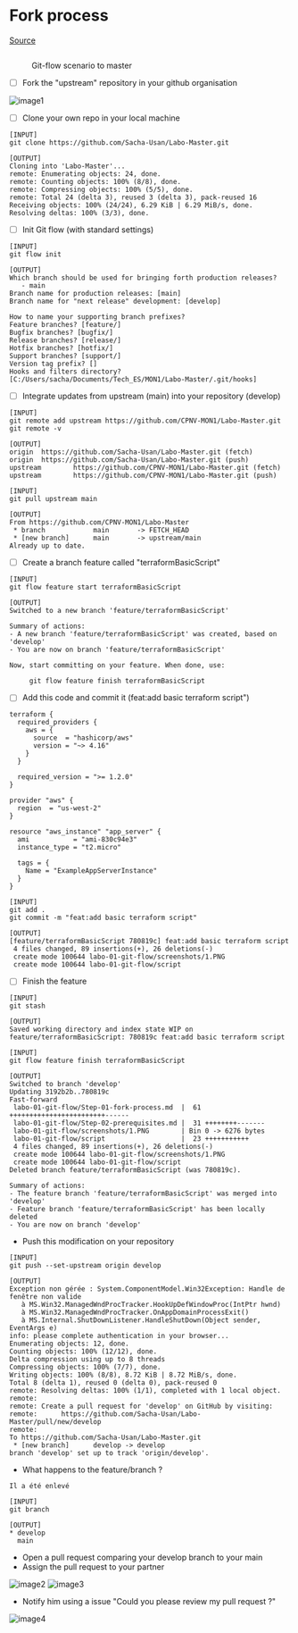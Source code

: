# Fork process

[Source](https://docs.github.com/en/get-started/quickstart/fork-a-repo)

<figure><img src="../../.gitbook/assets/image (4).png" alt=""><figcaption><p>Git-flow scenario to master</p></figcaption></figure>

* [ ] Fork the "upstream" repository in your github organisation

![image1](screenshots/1.PNG)

* [ ] Clone your own repo in your local machine

```
[INPUT]
git clone https://github.com/Sacha-Usan/Labo-Master.git

[OUTPUT]
Cloning into 'Labo-Master'...
remote: Enumerating objects: 24, done.
remote: Counting objects: 100% (8/8), done.
remote: Compressing objects: 100% (5/5), done.
remote: Total 24 (delta 3), reused 3 (delta 3), pack-reused 16
Receiving objects: 100% (24/24), 6.29 KiB | 6.29 MiB/s, done.
Resolving deltas: 100% (3/3), done.
```

* [ ] Init Git flow (with standard settings)

```
[INPUT]
git flow init

[OUTPUT]
Which branch should be used for bringing forth production releases?
   - main
Branch name for production releases: [main]
Branch name for "next release" development: [develop]

How to name your supporting branch prefixes?
Feature branches? [feature/]
Bugfix branches? [bugfix/]
Release branches? [release/]
Hotfix branches? [hotfix/]
Support branches? [support/]
Version tag prefix? []
Hooks and filters directory? [C:/Users/sacha/Documents/Tech_ES/MON1/Labo-Master/.git/hooks]
```

* [ ] Integrate updates from upstream (main) into your repository (develop)

```
[INPUT]
git remote add upstream https://github.com/CPNV-MON1/Labo-Master.git
git remote -v

[OUTPUT]
origin  https://github.com/Sacha-Usan/Labo-Master.git (fetch)
origin  https://github.com/Sacha-Usan/Labo-Master.git (push)
upstream        https://github.com/CPNV-MON1/Labo-Master.git (fetch)
upstream        https://github.com/CPNV-MON1/Labo-Master.git (push)

[INPUT]
git pull upstream main

[OUTPUT]
From https://github.com/CPNV-MON1/Labo-Master
 * branch            main       -> FETCH_HEAD
 * [new branch]      main       -> upstream/main
Already up to date.
```

* [ ] Create a branch feature called "terraformBasicScript"

```
[INPUT]
git flow feature start terraformBasicScript

[OUTPUT]
Switched to a new branch 'feature/terraformBasicScript'

Summary of actions:
- A new branch 'feature/terraformBasicScript' was created, based on 'develop'
- You are now on branch 'feature/terraformBasicScript'

Now, start committing on your feature. When done, use:

     git flow feature finish terraformBasicScript

```

* [ ] Add this code and commit it (feat:add basic terraform script")

```
terraform {
  required_providers {
    aws = {
      source  = "hashicorp/aws"
      version = "~> 4.16"
    }
  }

  required_version = ">= 1.2.0"
}

provider "aws" {
  region  = "us-west-2"
}

resource "aws_instance" "app_server" {
  ami           = "ami-830c94e3"
  instance_type = "t2.micro"

  tags = {
    Name = "ExampleAppServerInstance"
  }
}
```

```
[INPUT]
git add .
git commit -m "feat:add basic terraform script"

[OUTPUT]
[feature/terraformBasicScript 780819c] feat:add basic terraform script
 4 files changed, 89 insertions(+), 26 deletions(-)
 create mode 100644 labo-01-git-flow/screenshots/1.PNG
 create mode 100644 labo-01-git-flow/script
```

* [ ] Finish the feature

```
[INPUT]
git stash

[OUTPUT]
Saved working directory and index state WIP on feature/terraformBasicScript: 780819c feat:add basic terraform script

[INPUT]
git flow feature finish terraformBasicScript

[OUTPUT]
Switched to branch 'develop'
Updating 3192b2b..780819c
Fast-forward
 labo-01-git-flow/Step-01-fork-process.md  |  61 ++++++++++++++++++++++++------
 labo-01-git-flow/Step-02-prerequisites.md |  31 ++++++++-------
 labo-01-git-flow/screenshots/1.PNG        | Bin 0 -> 6276 bytes
 labo-01-git-flow/script                   |  23 +++++++++++
 4 files changed, 89 insertions(+), 26 deletions(-)
 create mode 100644 labo-01-git-flow/screenshots/1.PNG
 create mode 100644 labo-01-git-flow/script
Deleted branch feature/terraformBasicScript (was 780819c).

Summary of actions:
- The feature branch 'feature/terraformBasicScript' was merged into 'develop'
- Feature branch 'feature/terraformBasicScript' has been locally deleted
- You are now on branch 'develop'
```

* Push this modification on your repository

```
[INPUT]
git push --set-upstream origin develop

[OUTPUT]
Exception non gérée : System.ComponentModel.Win32Exception: Handle de fenêtre non valide
   à MS.Win32.ManagedWndProcTracker.HookUpDefWindowProc(IntPtr hwnd)
   à MS.Win32.ManagedWndProcTracker.OnAppDomainProcessExit()
   à MS.Internal.ShutDownListener.HandleShutDown(Object sender, EventArgs e)
info: please complete authentication in your browser...
Enumerating objects: 12, done.
Counting objects: 100% (12/12), done.
Delta compression using up to 8 threads
Compressing objects: 100% (7/7), done.
Writing objects: 100% (8/8), 8.72 KiB | 8.72 MiB/s, done.
Total 8 (delta 1), reused 0 (delta 0), pack-reused 0
remote: Resolving deltas: 100% (1/1), completed with 1 local object.
remote:
remote: Create a pull request for 'develop' on GitHub by visiting:
remote:      https://github.com/Sacha-Usan/Labo-Master/pull/new/develop
remote:
To https://github.com/Sacha-Usan/Labo-Master.git
 * [new branch]      develop -> develop
branch 'develop' set up to track 'origin/develop'.
```

* What happens to the feature/branch ?

```
Il a été enlevé

[INPUT]
git branch

[OUTPUT]
* develop
  main
```

* Open a pull request comparing your develop branch to your main
* Assign the pull request to your partner

![image2](screenshots/2.PNG)
![image3](screenshots/3.PNG)


* Notify him using a issue "Could you please review my pull request ?"

![image4](screenshots/4.PNG)
